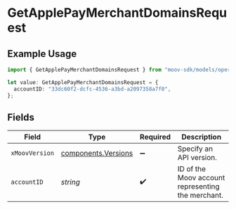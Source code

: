 # GetApplePayMerchantDomainsRequest

## Example Usage

```typescript
import { GetApplePayMerchantDomainsRequest } from "moov-sdk/models/operations";

let value: GetApplePayMerchantDomainsRequest = {
  accountID: "33dc60f2-dcfc-4536-a3bd-a2097358a7f0",
};
```

## Fields

| Field                                                      | Type                                                       | Required                                                   | Description                                                |
| ---------------------------------------------------------- | ---------------------------------------------------------- | ---------------------------------------------------------- | ---------------------------------------------------------- |
| `xMoovVersion`                                             | [components.Versions](../../models/components/versions.md) | :heavy_minus_sign:                                         | Specify an API version.                                    |
| `accountID`                                                | *string*                                                   | :heavy_check_mark:                                         | ID of the Moov account representing the merchant.          |